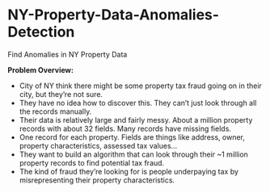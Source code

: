 # NY-Property-Data-Anomalies-Detection
Find Anomalies in NY Property Data

**Problem Overview:**
- City of NY think there might be some property tax fraud going on in their city, but they’re not sure.
- They have no idea how to discover this. They can’t just look through all the records manually.
- Their data is relatively large and fairly messy. About a million property records with about 32 fields. Many records have missing fields.
- One record for each property. Fields are things like address, owner, property characteristics, assessed tax values…
- They want to build an algorithm that can look through their ~1 million property records to find potential tax fraud.
- The kind of fraud they’re looking for is people underpaying tax by misrepresenting their property characteristics.

